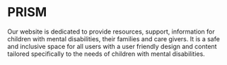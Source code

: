 # PRISM
Our website is dedicated to provide resources, support, information for children with mental disabilities, their families and care givers. It is a safe and inclusive space for all users with a user friendly design and content tailored specifically to the needs of children with mental disabilities.
